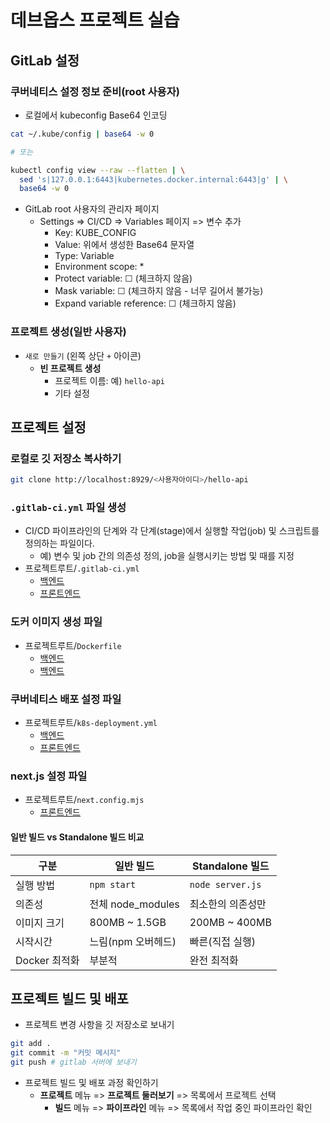 # 데브옵스 프로젝트 실습

## GitLab 설정

### 쿠버네티스 설정 정보 준비(root 사용자)

- 로컬에서 kubeconfig Base64 인코딩

```bash
cat ~/.kube/config | base64 -w 0

# 또는

kubectl config view --raw --flatten | \
  sed 's|127.0.0.1:6443|kubernetes.docker.internal:6443|g' | \
  base64 -w 0
```

- GitLab root 사용자의 관리자 페이지
  - Settings => CI/CD => Variables 페이지 => 변수 추가
    - Key: KUBE_CONFIG
    - Value: 위에서 생성한 Base64 문자열
    - Type: Variable
    - Environment scope: *
    - Protect variable: ☐ (체크하지 않음)
    - Mask variable: ☐ (체크하지 않음 - 너무 길어서 불가능)
    - Expand variable reference: ☐ (체크하지 않음)

### 프로젝트 생성(일반 사용자)

- `새로 만들기` (왼쪽 상단 `+` 아이콘)
  - **빈 프로젝트 생성** 
    - 프로젝트 이름: 예) `hello-api`
    - 기타 설정


## 프로젝트 설정

### 로컬로 깃 저장소 복사하기 

```bash
git clone http://localhost:8929/<사용자아이디>/hello-api
```

### `.gitlab-ci.yml` 파일 생성

- CI/CD 파이프라인의 단계와 각 단계(stage)에서 실행할 작업(job) 및 스크립트를 정의하는 파일이다.
  - 예) 변수 및 job 간의 의존성 정의, job을 실행시키는 방법 및 때를 지정
- 프로젝트루트/`.gitlab-ci.yml`
  - [백엔드](./backend/.gitlab-ci.yml)
  - [프론트엔드](./frontend/.gitlab-ci.yml)

### 도커 이미지 생성 파일

- 프로젝트루트/`Dockerfile`
  - [백엔드](./backend/Dockerfile)
  - [백엔드](./frontend/Dockerfile)

### 쿠버네티스 배포 설정 파일

- 프로젝트루트/`k8s-deployment.yml`
  - [백엔드](./backend/k8s-deployment.yml)
  - [프론트엔드](./frontend/k8s-deployment.yml)

### next.js 설정 파일

- 프로젝트루트/`next.config.mjs`
  - [프론트엔드](./frontend/next.config.mjs)

#### 일반 빌드 vs Standalone 빌드 비교

| 구분          | 일반 빌드           | Standalone 빌드   |
|---------------|---------------------|-------------------|
| 실행 방법     | `npm start`         | `node server.js`  |
| 의존성        | 전체 node_modules   | 최소한의 의존성만 |
| 이미지 크기   | 800MB ~ 1.5GB       | 200MB ~ 400MB     | 
| 시작시간      | 느림(npm 오버헤드)  | 빠른(직접 실행)   |
| Docker 최적화 | 부분적              | 완전 최적화       |

## 프로젝트 빌드 및 배포

- 프로젝트 변경 사항을 깃 저장소로 보내기

```bash
git add .
git commit -m "커밋 메시지"
git push # gitlab 서버에 보내기
```


- 프로젝트 빌드 및 배포 과정 확인하기
  - **프로젝트** 메뉴 => **프로젝트 둘러보기** => 목록에서 프로젝트 선택
    - **빌드** 메뉴 => **파이프라인** 메뉴 => 목록에서 작업 중인 파이프라인 확인  